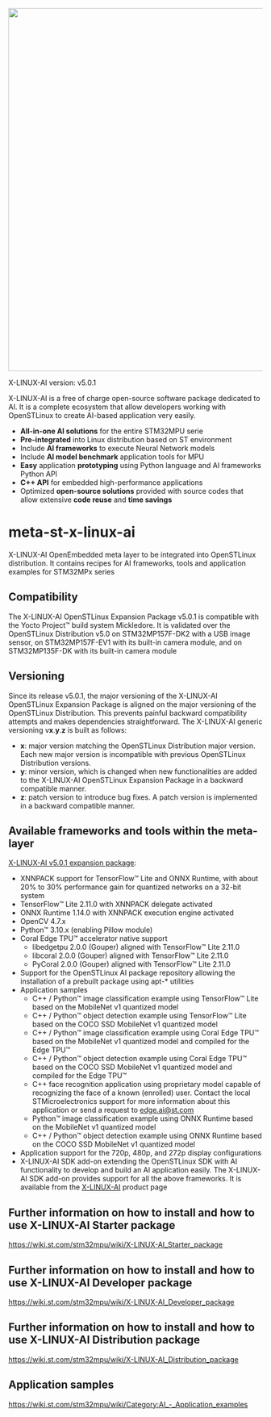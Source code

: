 
<p align="center">
    <img width="720" src="https://raw.githubusercontent.com/STMicroelectronics/meta-st-stm32mpu-ai/master/x-linux-ai-logo.png">
</p>

X-LINUX-AI version: v5.0.1

X-LINUX-AI is a free of charge open-source software package dedicated to AI.
It is a complete ecosystem that allow developers working with OpenSTLinux to create AI-based application very easily.
* **All-in-one AI solutions** for the entire STM32MPU serie
* **Pre-integrated** into Linux distribution based on ST environment
* Include **AI frameworks** to execute Neural Network models
* Include **AI model benchmark** application tools for MPU
* **Easy** application **prototyping** using Python language and AI frameworks Python API
* **C++ API** for embedded high-performance applications
* Optimized **open-source solutions** provided with source codes that allow extensive **code reuse** and **time savings**

# meta-st-x-linux-ai
X-LINUX-AI OpenEmbedded meta layer to be integrated into OpenSTLinux distribution.
It contains recipes for AI frameworks, tools and application examples for STM32MPx series

## Compatibility
The X-LINUX-AI OpenSTLinux Expansion Package v5.0.1 is compatible with the Yocto Project™ build system Mickledore.
It is validated over the OpenSTLinux Distribution v5.0 on STM32MP157F-DK2 with a USB image sensor, on STM32MP157F-EV1 with its built-in camera module, and on STM32MP135F-DK with its built-in camera module

## Versioning
Since its release v5.0.1, the major versioning of the X-LINUX-AI OpenSTLinux Expansion Package is aligned on the major versioning of the OpenSTLinux Distribution. This prevents painful backward compatibility attempts and makes dependencies straightforward.
The X-LINUX-AI generic versioning v**x**.**y**.**z** is built as follows:
* **x**: major version matching the OpenSTLinux Distribution major version. Each new major version is incompatible with previous OpenSTLinux Distribution versions.
* **y**: minor version, which is changed when new functionalities are added to the X-LINUX-AI OpenSTLinux Expansion Package in a backward compatible manner.
* **z**: patch version to introduce bug fixes. A patch version is implemented in a backward compatible manner.

## Available frameworks and tools within the meta-layer
[X-LINUX-AI v5.0.1 expansion package](https://wiki.st.com/stm32mpu/wiki/Category:X-LINUX-AI_expansion_package):
* XNNPACK support for TensorFlow™ Lite and ONNX Runtime, with about 20% to 30% performance gain for quantized networks on a 32-bit system
* TensorFlow™ Lite 2.11.0 with XNNPACK delegate activated
* ONNX Runtime 1.14.0 with XNNPACK execution engine activated
* OpenCV 4.7.x
* Python™ 3.10.x (enabling Pillow module)
* Coral Edge TPU™ accelerator native support
  * libedgetpu 2.0.0 (Gouper) aligned with TensorFlow™ Lite 2.11.0
  * libcoral 2.0.0 (Gouper) aligned with TensorFlow™ Lite 2.11.0
  * PyCoral 2.0.0 (Gouper) aligned with TensorFlow™ Lite 2.11.0
* Support for the OpenSTLinux AI package repository allowing the installation of a prebuilt package using apt-* utilities
* Application samples
  * C++ / Python™ image classification example using TensorFlow™ Lite based on the MobileNet v1 quantized model
  * C++ / Python™ object detection example using TensorFlow™ Lite based on the COCO SSD MobileNet v1 quantized model
  * C++ / Python™ image classification example using Coral Edge TPU™ based on the MobileNet v1 quantized model and compiled for the Edge TPU™
  * C++ / Python™ object detection example using Coral Edge TPU™ based on the COCO SSD MobileNet v1 quantized model and compiled for the Edge TPU™
  * C++ face recognition application using proprietary model capable of recognizing the face of a known (enrolled) user. Contact the local STMicroelectronics support for more information about this application or send a request to edge.ai@st.com
  * Python™ image classification example using ONNX Runtime based on the MobileNet v1 quantized model
  * C++ / Python™ object detection example using ONNX Runtime based on the COCO SSD MobileNet v1 quantized model
* Application support for the 720p, 480p, and 272p display configurations
* X-LINUX-AI SDK add-on extending the OpenSTLinux SDK with AI functionality to develop and build an AI application easily. The X-LINUX-AI SDK add-on provides support for all the above frameworks. It is available from the [X-LINUX-AI](https://www.st.com/en/embedded-software/x-linux-ai.html) product page

## Further information on how to install and how to use X-LINUX-AI Starter package
<https://wiki.st.com/stm32mpu/wiki/X-LINUX-AI_Starter_package>

## Further information on how to install and how to use X-LINUX-AI Developer package
<https://wiki.st.com/stm32mpu/wiki/X-LINUX-AI_Developer_package>

## Further information on how to install and how to use X-LINUX-AI Distribution package
<https://wiki.st.com/stm32mpu/wiki/X-LINUX-AI_Distribution_package>

## Application samples
<https://wiki.st.com/stm32mpu/wiki/Category:AI_-_Application_examples>
